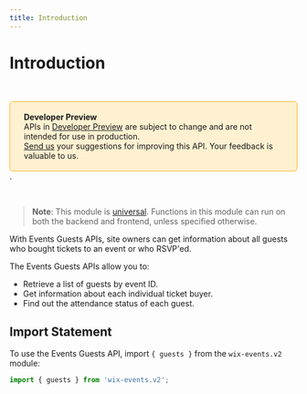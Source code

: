 ```yaml
---
title: Introduction
---
```

# Introduction

&nbsp;
<div style="background-color: #FEF1D1; padding: 18px 24px; border-radius: 6px; border: 1px solid #FDB10C; box-sizing: border-box; display: inline-block">
    <b>Developer Preview</b>
    <br/>
    <span>APIs in <a href="https://www.wix.com/velo/reference/api-overview/developer-preview">Developer Preview</a> are subject to change and are not intended for use in production.<br/><a href="mailto:velo-preview-feedback@wix.com">Send us</a> your suggestions for improving this API. Your feedback is valuable to us.</span>
</div> . 

&nbsp;

>**Note**: This module is [universal](/api-overview/api-versions#universal-modules). Functions in this module can run on both the backend and frontend, unless specified otherwise.

With Events Guests APIs, site owners can get information about all guests who bought tickets to an event or who RSVP'ed.  

The Events Guests APIs allow you to:  

- Retrieve a list of guests by event ID.
- Get information about each individual ticket buyer.
- Find out the attendance status of each guest.

## Import Statement

To use the Events Guests API, import `{ guests }` from the `wix-events.v2` module:

```javascript
import { guests } from 'wix-events.v2';
```


